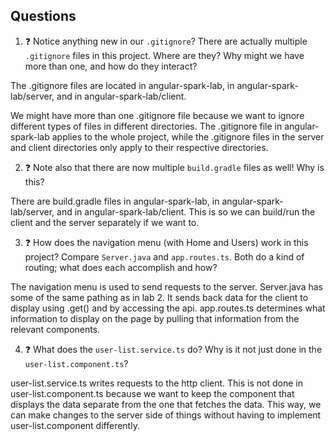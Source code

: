 ## Questions

1. :question: Notice anything new in our ``.gitignore``? There are actually
multiple ``.gitignore`` files in this project. Where are they?
Why might we have more than one, and how do they interact?

  The .gitignore files are located in angular-spark-lab,
  in angular-spark-lab/server, and in angular-spark-lab/client.
  
  We might have more than one .gitignore file because we want to ignore
  different types of files in different directories. The .gitignore file in
  angular-spark-lab applies to the whole project, while the .gitignore files
  in the server and client directories only apply to their respective
  directories.
  
2. :question: Note also that there are now multiple ``build.gradle`` files
as well! Why is this?

  There are build.gradle files in angular-spark-lab,
  in angular-spark-lab/server, and in angular-spark-lab/client.
  This is so we can build/run the client and the server separately
  if we want to.
  
3. :question: How does the navigation menu (with Home and Users) work in this project?
Compare `Server.java` and `app.routes.ts`.
Both do a kind of routing; what does each accomplish and how?

  The navigation menu is used to send requests to the server. Server.java has some of the same pathing as in
  lab 2. It sends back data for the client to display using .get() and by accessing the api.
  app.routes.ts determines what information to display on the page by pulling that information from
  the relevant components.

4. :question: What does the `user-list.service.ts` do? Why is it not just done in
the `user-list.component.ts`?

  user-list.service.ts writes requests to the http client. This is not done in user-list.component.ts
  because we want to keep the component that displays the data separate from the one that fetches the data.
  This way, we can make changes to the server side of things without having to implement user-list.component
  differently.
